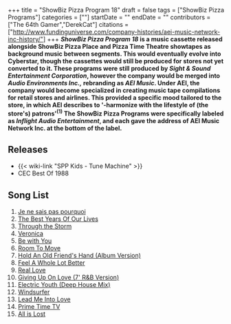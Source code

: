 +++
title = "ShowBiz Pizza Program 18"
draft = false
tags = ["ShowBiz Pizza Programs"]
categories = [""]
startDate = ""
endDate = ""
contributors = ["The 64th Gamer","DerekCat"]
citations = ["http://www.fundinguniverse.com/company-histories/aei-music-network-inc-history/"]
+++
***ShowBiz Pizza Program 18* is a music cassette released alongside ShowBiz Pizza Place and Pizza Time Theatre showtapes as background music between segments. This would eventually evolve into Cyberstar, though the cassettes would still be produced for stores not yet converted to it.
These programs were still produced by *Sight & Sound Entertainment Corporation*, however the company would be merged into *Audio Environments Inc.,* rebranding as *AEI Music*. Under AEI, the company would become specialized in creating music tape compilations for retail stores and airlines. This provided a specific mood tailored to the store, in which AEI describes to '-harmonize with the lifestyle of (the store's) patrons'<sup>(1)</sup> The ShowBiz Pizza Programs were specifically labeled as *Inflight Audio Entertainment*, and each gave the address of AEI Music Network Inc. at the bottom of the label.**

## Releases

- {{< wiki-link "SPP Kids - Tune Machine" >}}
- CEC Best Of 1988

## Song List

1.  [Je ne sais pas pourquoi](https://en.wikipedia.org/wiki/Je_ne_sais_pas_pourquoi)
2.  [The Best Years Of Our Lives](https://en.wikipedia.org/wiki/Best_Years_of_Our_Lives_(song))
3.  [Through the Storm](https://en.wikipedia.org/wiki/Through_the_Storm_(Aretha_Franklin_album))
4.  [Veronica](https://en.wikipedia.org/wiki/Veronica_(song))
5.  [Be with You](https://en.wikipedia.org/wiki/Be_with_You_(The_Bangles_song))
6.  [Room To Move](https://en.wikipedia.org/wiki/Room_to_Move)
7.  [Hold An Old Friend's Hand (Album Version)](https://en.wikipedia.org/wiki/Hold_an_Old_Friend%27s_Hand_(song))
8.  [Feel A Whole Lot Better](https://en.wikipedia.org/wiki/Full_Moon_Fever)
9.  [Real Love](https://en.wikipedia.org/wiki/Real_Love_(Jody_Watley_song))
10. [Giving Up On Love (7' R&B Version)](https://en.wikipedia.org/wiki/Giving_Up_on_Love)
11. [Electric Youth (Deep House Mix)](https://en.wikipedia.org/wiki/Electric_Youth_(song))
12. [Windsurfer](https://en.wikipedia.org/wiki/Mystery_Girl)
13. [Lead Me Into Love](https://en.wikipedia.org/wiki/Giving_You_the_Best_That_I_Got_(album))
14. [Prime Time TV](https://en.wikipedia.org/wiki/Prime_Time_TV_(song))
15. [All is Lost](https://en.wikipedia.org/wiki/Southern_Pacific_(band))
